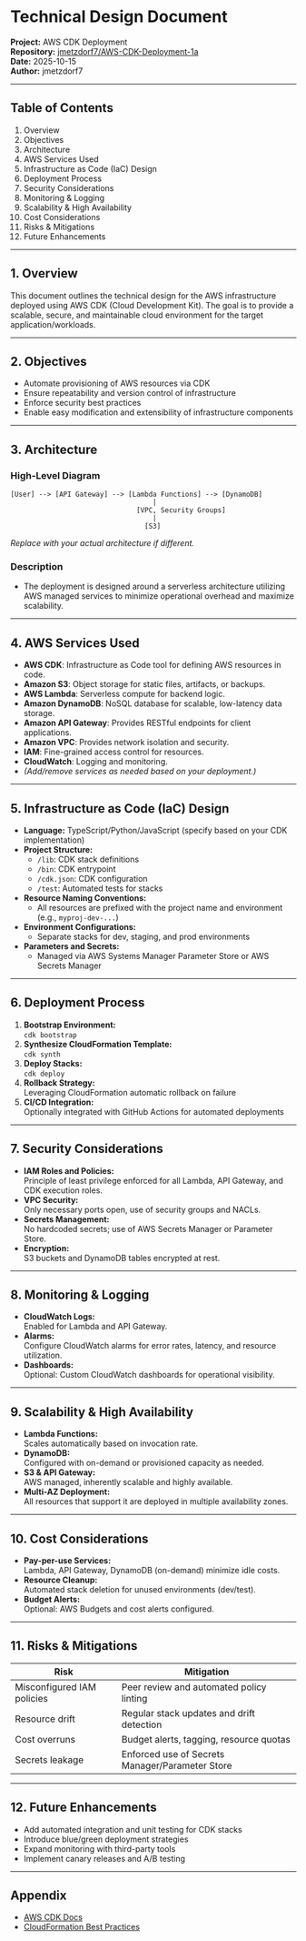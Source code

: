 # Technical Design Document  
**Project:** AWS CDK Deployment  
**Repository:** [jmetzdorf7/AWS-CDK-Deployment-1a](https://github.com/jmetzdorf7/AWS-CDK-Deployment-1a)  
**Date:** 2025-10-15  
**Author:** jmetzdorf7  

---

## Table of Contents

1. Overview  
2. Objectives  
3. Architecture  
4. AWS Services Used  
5. Infrastructure as Code (IaC) Design  
6. Deployment Process  
7. Security Considerations  
8. Monitoring & Logging  
9. Scalability & High Availability  
10. Cost Considerations  
11. Risks & Mitigations  
12. Future Enhancements  

---

## 1. Overview

This document outlines the technical design for the AWS infrastructure deployed using AWS CDK (Cloud Development Kit). The goal is to provide a scalable, secure, and maintainable cloud environment for the target application/workloads.

---

## 2. Objectives

- Automate provisioning of AWS resources via CDK
- Ensure repeatability and version control of infrastructure
- Enforce security best practices
- Enable easy modification and extensibility of infrastructure components

---

## 3. Architecture

### High-Level Diagram

```
[User] --> [API Gateway] --> [Lambda Functions] --> [DynamoDB]
                                   |
                               [VPC, Security Groups]
                                   |
                                 [S3]
```

_Replace with your actual architecture if different._

### Description

- The deployment is designed around a serverless architecture utilizing AWS managed services to minimize operational overhead and maximize scalability.

---

## 4. AWS Services Used

- **AWS CDK**: Infrastructure as Code tool for defining AWS resources in code.
- **Amazon S3**: Object storage for static files, artifacts, or backups.
- **AWS Lambda**: Serverless compute for backend logic.
- **Amazon DynamoDB**: NoSQL database for scalable, low-latency data storage.
- **Amazon API Gateway**: Provides RESTful endpoints for client applications.
- **Amazon VPC**: Provides network isolation and security.
- **IAM**: Fine-grained access control for resources.
- **CloudWatch**: Logging and monitoring.
- _(Add/remove services as needed based on your deployment.)_

---

## 5. Infrastructure as Code (IaC) Design

- **Language:** TypeScript/Python/JavaScript (specify based on your CDK implementation)
- **Project Structure:**  
    - `/lib`: CDK stack definitions
    - `/bin`: CDK entrypoint
    - `/cdk.json`: CDK configuration
    - `/test`: Automated tests for stacks
- **Resource Naming Conventions:**  
    - All resources are prefixed with the project name and environment (e.g., `myproj-dev-...`)
- **Environment Configurations:**  
    - Separate stacks for dev, staging, and prod environments
- **Parameters and Secrets:**  
    - Managed via AWS Systems Manager Parameter Store or AWS Secrets Manager

---

## 6. Deployment Process

1. **Bootstrap Environment:**  
   `cdk bootstrap`
2. **Synthesize CloudFormation Template:**  
   `cdk synth`
3. **Deploy Stacks:**  
   `cdk deploy`
4. **Rollback Strategy:**  
   Leveraging CloudFormation automatic rollback on failure
5. **CI/CD Integration:**  
   Optionally integrated with GitHub Actions for automated deployments

---

## 7. Security Considerations

- **IAM Roles and Policies:**  
  Principle of least privilege enforced for all Lambda, API Gateway, and CDK execution roles.
- **VPC Security:**  
  Only necessary ports open, use of security groups and NACLs.
- **Secrets Management:**  
  No hardcoded secrets; use of AWS Secrets Manager or Parameter Store.
- **Encryption:**  
  S3 buckets and DynamoDB tables encrypted at rest.

---

## 8. Monitoring & Logging

- **CloudWatch Logs:**  
  Enabled for Lambda and API Gateway.
- **Alarms:**  
  Configure CloudWatch alarms for error rates, latency, and resource utilization.
- **Dashboards:**  
  Optional: Custom CloudWatch dashboards for operational visibility.

---

## 9. Scalability & High Availability

- **Lambda Functions:**  
  Scales automatically based on invocation rate.
- **DynamoDB:**  
  Configured with on-demand or provisioned capacity as needed.
- **S3 & API Gateway:**  
  AWS managed, inherently scalable and highly available.
- **Multi-AZ Deployment:**  
  All resources that support it are deployed in multiple availability zones.

---

## 10. Cost Considerations

- **Pay-per-use Services:**  
  Lambda, API Gateway, DynamoDB (on-demand) minimize idle costs.
- **Resource Cleanup:**  
  Automated stack deletion for unused environments (dev/test).
- **Budget Alerts:**  
  Optional: AWS Budgets and cost alerts configured.

---

## 11. Risks & Mitigations

| Risk                         | Mitigation                                   |
|------------------------------|----------------------------------------------|
| Misconfigured IAM policies   | Peer review and automated policy linting     |
| Resource drift               | Regular stack updates and drift detection    |
| Cost overruns                | Budget alerts, tagging, resource quotas      |
| Secrets leakage              | Enforced use of Secrets Manager/Parameter Store |

---

## 12. Future Enhancements

- Add automated integration and unit testing for CDK stacks
- Introduce blue/green deployment strategies
- Expand monitoring with third-party tools
- Implement canary releases and A/B testing

---

## Appendix

- [AWS CDK Docs](https://docs.aws.amazon.com/cdk/latest/guide/home.html)
- [CloudFormation Best Practices](https://docs.aws.amazon.com/AWSCloudFormation/latest/UserGuide/best-practices.html)
